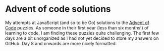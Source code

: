 # Advent of code solutions

My attempts at JavaScript (and so to be Go) solutions to the [Advent of Code](https://adventofcode.com/2020/) puzzles.
As someone in their first year (less than six months!) of learning to code, I am finding these puzzles quite challenging.
The first few days are a bit unorganized as I had not yet decided to store my answers on GitHub. Day 8 and onwards are more
nicely formatted.

